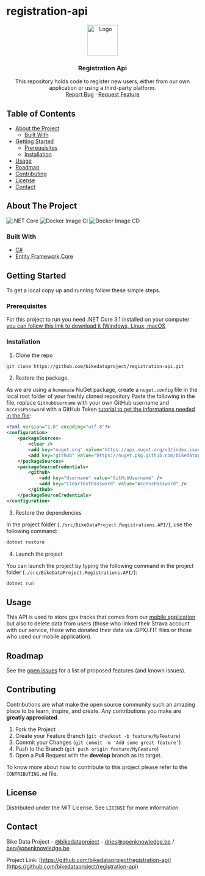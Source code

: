 # registration-api

<p align="center">
  <a href="https://github.com/bikedataproject/registration-api">
    <img src="https://avatars3.githubusercontent.com/u/64870976?s=200&v=4" alt="Logo" width="80" height="80">
  </a>

  <h3 align="center">Registration Api</h3>

  <p align="center">
    This repository holds code to register new users, either from our own application or using a third-party platform.
    <br />
    <a href="https://github.com/bikedataproject/registration-api/issues">Report Bug</a>
    ·
    <a href="https://github.com/bikedataproject/registration-api/issues">Request Feature</a>
  </p>
</p>

## Table of Contents

* [About the Project](#about-the-project)
  * [Built With](#built-with)
* [Getting Started](#getting-started)
  * [Prerequisites](#prerequisites)
  * [Installation](#installation)
* [Usage](#usage)
* [Roadmap](#roadmap)
* [Contributing](#contributing)
* [License](#license)
* [Contact](#contact)

## About The Project

![.NET Core](https://github.com/bikedataproject/registration-api/workflows/.NET%20Core/badge.svg)
![Docker Image CI](https://github.com/bikedataproject/registration-api/workflows/Docker%20Image%20CI%20Build/badge.svg)
![Docker Image CD](https://github.com/bikedataproject/registration-api/workflows/Docker%20Image%20Staging%20CD/badge.svg)

### Built With

* [C#](https://docs.microsoft.com/en-us/dotnet/csharp/programming-guide/)
* [Entity Framework Core](https://docs.microsoft.com/en-us/ef/core/)

## Getting Started

To get a local copy up and running follow these simple steps.

### Prerequisites

For this project to run you need .NET Core 3.1 installed on your computer [you can follow this link to download it (Windows, Linux, macOS](https://dotnet.microsoft.com/download/dotnet-core/3.1)

### Installation
 
1. Clone the repo
```sh
git clone https://github.com/bikedataproject/registration-api.git
```
2. Restore the package.

As we are using a `homemade` NuGet package, create a `nuget.config` file in the local root folder of your freshly cloned repository
Paste the following in the file, replace `GitHubUsername` with your own GitHub username and `AccessPassword` with a GitHub Token [tutorial to get the informations needed in the file](https://docs.github.com/en/packages/using-github-packages-with-your-projects-ecosystem/configuring-dotnet-cli-for-use-with-github-packages):
```xml
<?xml version="1.0" encoding="utf-8"?>
<configuration>
    <packageSources>
        <clear />
        <add key="nuget.org" value="https://api.nuget.org/v3/index.json" protocolVersion="3" />
        <add key="github" value="https://nuget.pkg.github.com/bikedataproject/index.json" />
    </packageSources>
    <packageSourceCredentials>
        <github>
            <add key="Username" value="GitHubUsername" />
            <add key="ClearTextPassword" value="AccessPassword" />
        </github>
    </packageSourceCredentials>
</configuration>
```
3. Restore the dependencies

In the project folder (`./src/BikeDataProject.Registrations.API/`), use the following command:
```sh
dotnet restore
```
4. Launch the project

You can launch the project by typing the following command in the project folder (`./src/BikeDataProject.Registrations.API/`): 
```sh
dotnet run
```

## Usage
This API is used to store gps tracks that comes from our [mobile application](https://github.com/bikedataproject/app) but also to delete data from users (those who linked their Strava account with our service, those who donated their data via .GPX/.FIT files or those who used our mobile application).

## Roadmap

See the [open issues](https://github.com/bikedataproject/registration-api/issues) for a list of proposed features (and known issues).

## Contributing

Contributions are what make the open source community such an amazing place to be learn, inspire, and create. Any contributions you make are **greatly appreciated**.

1. Fork the Project
2. Create your Feature Branch (`git checkout -b feature/MyFeature`)
3. Commit your Changes (`git commit -m 'Add some great feature'`)
4. Push to the Branch (`git push origin feature/MyFeature`)
5. Open a Pull Request with the **develop** branch as its target.

To know more about how to contribute to this project please refer to the `CONTRIBUTING.md` file.

## License

Distributed under the MIT License. See `LICENSE` for more information.

## Contact

Bike Data Project - [@bikedataproject](https://twitter.com/bikedataproject) - dries@openknowledge.be / ben@openknowledge.be

Project Link: [https://github.com/bikedataproject/registration-api](https://github.com/bikedataproject/registration-api)
